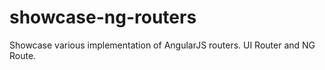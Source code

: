 # showcase-ng-routers
Showcase various implementation of AngularJS routers. UI Router and NG Route.
